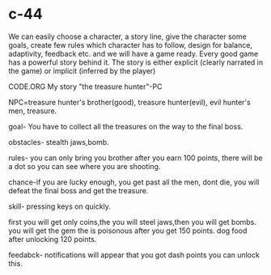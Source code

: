 # c-44

We can easily choose
a character,
a story line,
give the character some goals,
create few rules which character has to follow,
design for balance,
adaptivity,
feedback etc.
and we will have a game ready.
Every good game has a powerful story behind it.
The story is either explicit
(clearly narrated in the game)
or implicit
(inferred by the player)

CODE.ORG
My story
"the treasure hunter"-PC

NPC=treasure hunter's brother(good),
treasure hunter(evil),
evil hunter's men,
treasure.

goal-
You have to collect all the treasures on the way to the final boss.

obstacles-
stealth jaws,bomb.

rules-
you can only bring you brother after you earn 100 points,
there will be a dot so you can see where you are shooting.

chance-if you are lucky enough,
you get past all the men,
dont die,
you will defeat the final boss and get the treasure.

skill- pressing keys on quickly.

first you will get only coins,the you will steel jaws,then you will get bombs.
you will get the gem the is poisonous after you get 150 points.
dog food after unlocking  120 points.

feedabck-
notifications will appear that you got dash points you can unlock this.

